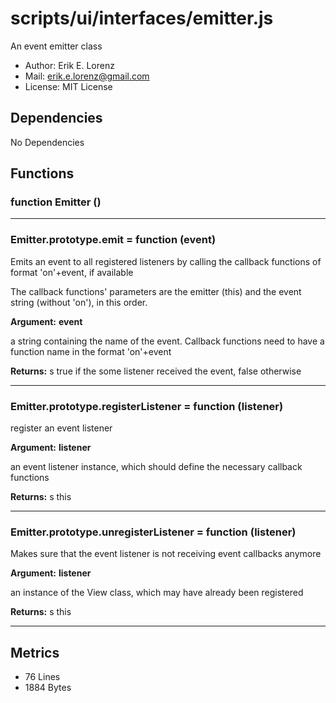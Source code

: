 # scripts/ui/interfaces/emitter.js


An event emitter class

* Author: Erik E. Lorenz 
* Mail: <erik.e.lorenz@gmail.com>
* License: MIT License


## Dependencies

No Dependencies

## Functions

###   function Emitter ()

---

###   Emitter.prototype.emit = function (event)
Emits an event to all registered listeners by calling the callback
functions of format 'on'+event, if available

The callback functions' parameters are the emitter (this) and the event
string (without 'on'), in this order.

**Argument:** **event**

a string containing the name of the event. Callback functions need
to have a function name in the format 'on'+event

**Returns:** s true if the some listener received the event, false otherwise

---


###   Emitter.prototype.registerListener = function (listener)
register an event listener

**Argument:** **listener**

an event listener instance, which should define the necessary
callback functions

**Returns:** s this

---


###   Emitter.prototype.unregisterListener = function (listener)
Makes sure that the event listener is not receiving event callbacks anymore

**Argument:** **listener**

an instance of the View class, which may have already been
registered

**Returns:** s this

---

## Metrics

* 76 Lines
* 1884 Bytes

